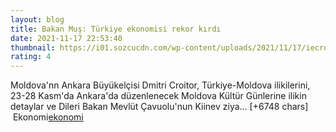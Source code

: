 ```yaml
--- 
layout: blog
title: Bakan Muş: Türkiye ekonomisi rekor kırdı
date: 2021-11-17 22:53:40
thumbnail: https://i01.sozcucdn.com/wp-content/uploads/2021/11/17/iecrop/peynir-3_16_9_1621927994_16_9_1637189609-670x371.jpg
rating: 4
---
```

Moldova'nn Ankara Büyükelçisi Dmitri Croitor, Türkiye-Moldova ilikilerini, 23-28 Kasm'da Ankara'da düzenlenecek Moldova Kültür Günlerine ilikin detaylar ve Dileri Bakan Mevlüt Çavuolu'nun Kiinev ziya… [+6748 chars]</br>&nbsp;Ekonomi<a href="Ekonomi">ekonomi</a>